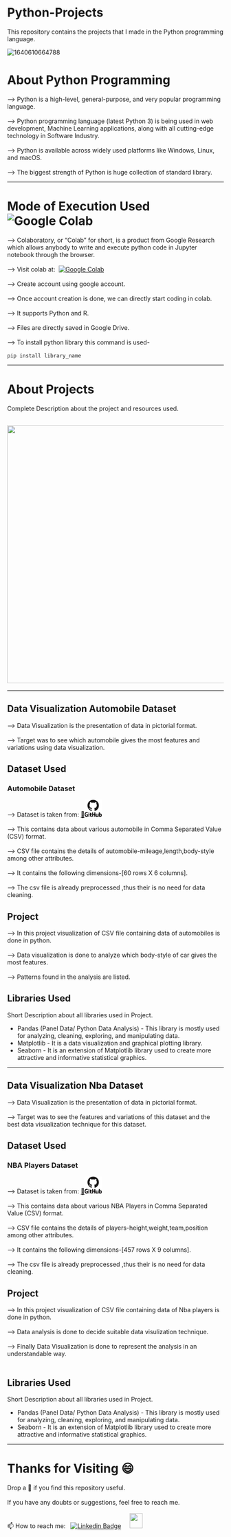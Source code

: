 # Python-Projects
This repository contains the projects that I made in the Python programming language.<br>

![1640610664788](https://github.com/madhurimarawat/Python-Projects/assets/105432776/1d2f657e-5773-445b-b579-29dda1fcc1e5)

<centre><h1>About Python Programming</h1></centre>
--> Python is a high-level, general-purpose, and very popular programming language.<br><br>
--> Python programming language (latest Python 3) is being used in web development, Machine Learning applications, along with all cutting-edge technology in Software Industry.<br><br>
--> Python is available across widely used platforms like Windows, Linux, and macOS.<br><br>
--> The biggest strength of Python is huge collection of standard library.<br>

---
# Mode of Execution Used  <img src="https://colab.research.google.com/img/colab_favicon_256px.png" title="Google Colab" alt="Google Colab" width="40" height="40">

--> Colaboratory, or “Colab” for short, is a product from Google Research which allows anybody to write and execute python code in Jupyter notebook through the browser.<br><br>
--> Visit colab at:&nbsp; <a href="https://colab.research.google.com/"> <img src="https://colab.research.google.com/img/colab_favicon_256px.png" title="Google Colab" alt="Google Colab" width="40" height="40"></a><br><br>
--> Create account using google account.<br><br>
--> Once account creation is done, we can directly start coding in colab.<br><br>
--> It supports Python and R.<br><br>
--> Files are directly saved in Google Drive.<br><br>
--> To install python library this command is used-
```
pip install library_name 
```
---

# About Projects
<p>Complete Description about the project and resources used.</p><br>
<img src="https://ucarecdn.com/a1e34cff-104a-4e5e-b5d8-e229487d3b93/" width=780 height=600>

---
<h2>Data Visualization Automobile Dataset</h2>
--> Data Visualization is the presentation of data in pictorial format.<br><br>
--> Target was to see which automobile gives the most features and variations using data visualization.<br>
<h2>Dataset Used</h2>
<h3>Automobile Dataset</h3>
--> Dataset is taken from: <a href="https://gist.github.com/lauvshree/20ee07bfaa6d97364006fc2320092526">🔗<img src="https://github.com/devicons/devicon/blob/master/icons/github/github-original-wordmark.svg" height =40 width=40 title="Automobile Dataset" alt="Automobile Dataset"> </a><br><br>
--> This contains data about various automobile in Comma Separated Value (CSV) format.<br><br>
--> CSV file contains the details of automobile-mileage,length,body-style among other attributes.<br><br>
--> It contains the following dimensions-[60 rows X 6 columns].<br><br>
--> The csv file is already preprocessed ,thus their is no need for data cleaning.<br>

 <h2>Project</h2>
--> In this project visualization of CSV file containing data of automobiles is done in python.<br><br>
--> Data visualization is done to analyze which body-style of car gives the most features.<br><br>
--> Patterns found in the analysis are listed.

<h2>Libraries Used</h2>
<p>Short Description about all libraries used in Project.</p>
<ul>
  <li>Pandas (Panel Data/ Python Data Analysis) - This library is mostly used for analyzing,
cleaning, exploring, and manipulating data.</li>
  <li>Matplotlib - It is a data visualization and graphical plotting library.</li>
<li>Seaborn - It is an extension of Matplotlib library used to create more attractive and
informative statistical graphics.</li>
</ul>

---

<h2>Data Visualization Nba Dataset</h2>
--> Data Visualization is the presentation of data in pictorial format.<br><br>
--> Target was to see the features and variations of this dataset and the best data visualization technique for this dataset.<br>

 <h2>Dataset Used</h2>
<h3>NBA Players Dataset</h3>
--> Dataset is taken from: <a href="https://gist.github.com/ganeshbabuNN/80b55569fde8eb6a81518d4c8921c7a6" >🔗<img src="https://github.com/devicons/devicon/blob/master/icons/github/github-original-wordmark.svg" height =40 width=40 title="NBA Dataset" alt="NBA Dataset"> </a><br><br>
--> This contains data about various NBA Players in Comma Separated Value (CSV) format.<br><br>
--> CSV file contains the details of players-height,weight,team,position among other attributes.<br><br>
--> It contains the following dimensions-[457 rows X 9 columns].<br><br>
--> The csv file is already preprocessed ,thus their is no need for data cleaning.<br>

<h2>Project</h2>
--> In this project visualization of CSV file containing data of Nba players is done in python.<br><br>
--> Data analysis is done to decide suitable data visulization technique. <br><br>
--> Finally Data Visualization is done to represent the analysis in an understandable way.<br>
<br>
<h2>Libraries Used</h2>
<p>Short Description about all libraries used in Project.</p>
<ul>
  <li>Pandas (Panel Data/ Python Data Analysis) - This library is mostly used for analyzing,
cleaning, exploring, and manipulating data.</li>
<li>Seaborn - It is an extension of Matplotlib library used to create more attractive and
informative statistical graphics.</li>
</ul>

---

# Thanks for Visiting 😄

Drop a 🌟 if you find this repository useful.<br><br>
If you have any doubts or suggestions, feel free to reach me.<br><br>
📫 How to reach me:  &nbsp; [![Linkedin Badge](https://img.shields.io/badge/-madhurima-blue?style=flat&logo=Linkedin&logoColor=white)](https://www.linkedin.com/in/madhurima-rawat/) &nbsp; &nbsp;
<a href ="mailto:rawatmadhurima@gmail.com"><img src="https://www.freepnglogos.com/uploads/arrow-with-e-mail-logo-png-7.png" height=35 width=30 > </a>
